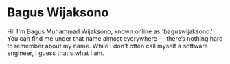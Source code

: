 # Bagus Wijaksono

Hi! I'm Bagus Muhammad Wijaksono, known online as 'baguswijaksono.' You can find me under that name almost everywhere — there’s nothing hard to remember about my name. While I don't often call myself a software engineer, I guess that's what I am.
